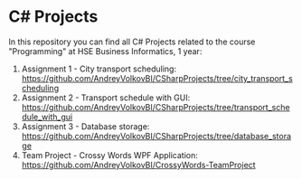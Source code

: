 # C# Projects
In this repository you can find all C# Projects related to the course "Programming" at HSE Business Informatics, 1 year:
1. Assignment 1 - City transport scheduling: https://github.com/AndreyVolkovBI/CSharpProjects/tree/city_transport_scheduling
2. Assignment 2 - Transport schedule with GUI: https://github.com/AndreyVolkovBI/CSharpProjects/tree/transport_schedule_with_gui
3. Assignment 3 - Database storage: https://github.com/AndreyVolkovBI/CSharpProjects/tree/database_storage
4. Team Project - Crossy Words WPF Application: https://github.com/AndreyVolkovBI/CrossyWords-TeamProject

